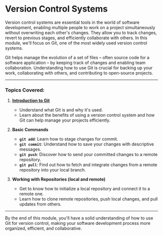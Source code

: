 # Version Control Systems

Version control systems are essential tools in the world of software development, enabling multiple people to work on a project simultaneously without overwriting each other's changes. They allow you to track changes, revert to previous stages, and efficiently collaborate with others. In this module, we'll focus on Git, one of the most widely used version control systems.

Git helps manage the evolution of a set of files – often source code for a software application – by keeping track of changes and enabling team collaboration. Understanding how to use Git is crucial for backing up your work, collaborating with others, and contributing to open-source projects.

---

### Topics Covered:

1. **[Introduction to Git](https://github.com/PeteComSci/intro_comprog/tree/5fe8124166b4ea99411c765dd5d9c414d59efde7/topics/version_control/topics/git)**
   - Understand what Git is and why it's used.
   - Learn about the benefits of using a version control system and how Git can help manage your projects efficiently.

2. **Basic Commands**
   - **`git add`**: Learn how to stage changes for commit.
   - **`git commit`**: Understand how to save your changes with descriptive messages.
   - **`git push`**: Discover how to send your committed changes to a remote repository.
   - **`git pull`**: Find out how to fetch and integrate changes from a remote repository into your local branch.

3. **Working with Repositories (local and remote)**
   - Get to know how to initialize a local repository and connect it to a remote one.
   - Learn how to clone remote repositories, push local changes, and pull updates from others.

---

By the end of this module, you'll have a solid understanding of how to use Git for version control, making your software development process more organized, efficient, and collaborative.

